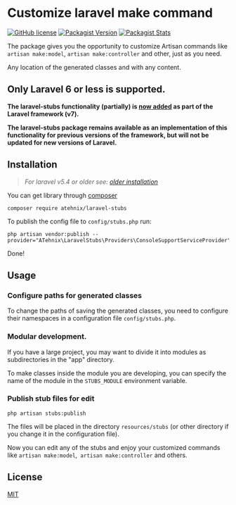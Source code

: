 # Customize laravel make command
[![GitHub license](https://img.shields.io/badge/license-MIT-blue.svg)](LICENSE)
[![Packagist Version](https://img.shields.io/packagist/v/atehnix/laravel-stubs.svg?maxAge=0)](https://packagist.org/packages/atehnix/laravel-stubs)
[![Packagist Stats](https://poser.pugx.org/atehnix/laravel-stubs/downloads)](https://packagist.org/packages/atehnix/laravel-stubs/stats)


The package gives you the opportunity to customize Artisan commands like `artisan make:model`, `artisan make:controller` and other, just as you need. 

Any location of the generated classes and with any content.


## Only Laravel 6 or less is supported.

**The laravel-stubs functionality (partially) is [now added](https://laravel.com/docs/master/artisan#stub-customization) as part of the Laravel framework (v7).**

**The laravel-stubs package remains available as an implementation of this functionality for previous versions of the framework, but will not be updated for new versions of Laravel.**


## Installation
> *For laravel v5.4 or older see: [older installation](https://github.com/atehnix/laravel-stubs/tree/v2.0.0#installation)*

You can get library through [composer](https://getcomposer.org/)

```
composer require atehnix/laravel-stubs
```

To publish the config file to `config/stubs.php` run:

```
php artisan vendor:publish --provider="ATehnix\LaravelStubs\Providers\ConsoleSupportServiceProvider"
```

Done!


## Usage

### Configure paths for generated classes
To change the paths of saving the generated classes, you need to configure their namespaces in a configuration file `config/stubs.php`.

### Modular development.
If you have a large project, you may want to divide it into modules as subdirectories in the "app" directory.

To make classes inside the module you are developing, you can specify the name of the module in the `STUBS_MODULE` environment variable.

### Publish stub files for edit
```
php artisan stubs:publish
```

The files will be placed in the directory `resources/stubs` (or other directory if you change it in the configuration file).

Now you can edit any of the stubs and enjoy your customized commands like `artisan make:model`,` artisan make:controller` and others.


## License
[MIT](LICENSE)
